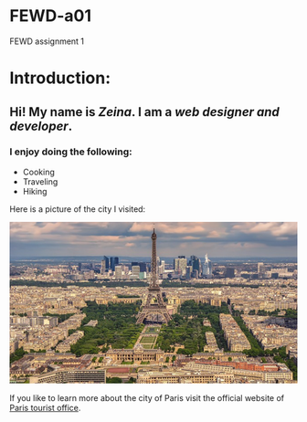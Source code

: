 # FEWD-a01
FEWD assignment 1

# Introduction:  
## Hi! My name is *Zeina*. I am a _web designer and developer_. 
### I enjoy doing the following:  
* Cooking  
* Traveling  
* Hiking  

Here is a picture of the city I visited:  

![Paris the city of lights](https://raw.githubusercontent.com/zhub188/FEWD-a01/master/eiffel-tower-2000717_640.jpg)  

If you like to learn more about the city of Paris visit the official website of [Paris tourist office](https://en.parisinfo.com/).

